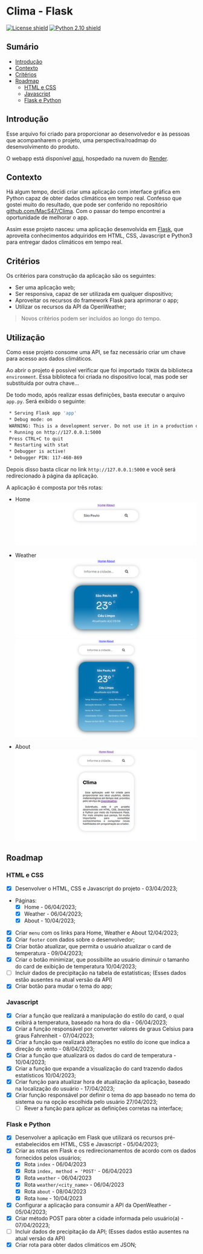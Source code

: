 # Clima - Flask

[![License shield](https://img.shields.io/badge/license-MIT-green?style=flat)](https://img.shields.io/)
[![Python 2.10 shield](https://img.shields.io/badge/python-v.310-blue?style=flat&logo)](https://img.shields.io/)

## Sumário

* [Introdução](#introdução)
* [Contexto](#contexto)
* [Critérios](#critérios)
* [Roadmap](#roadmap)
  * [HTML e CSS](#html-e-css)
  * [Javascript](#javascript)
  * [Flask e Python](#flask-e-python)

## Introdução

Esse arquivo foi criado para proporcionar ao desenvolvedor e às pessoas que acompanharem o projeto, uma perspectiva/roadmap do desenvolvimento do produto.

O webapp está disponível [aqui](https://clima-flask-openweather.onrender.com/), hospedado na nuvem do [Render](https://render.com/).

## Contexto

Há algum tempo, decidi criar uma aplicação com interface gráfica em Python capaz de obter dados climáticos em tempo real. Confesso que gostei muito do resultado, que pode ser conferido no repositório [github.com/MacS47/Clima](https://github.com/MacS47/Clima). Com o passar do tempo encontrei a oportunidade de melhorar o app.

Assim esse projeto nasceu: uma aplicação desenvolvida em [Flask](https://flask.palletsprojects.com/en/2.2.x/quickstart/), que aproveita conhecimentos adquiridos em HTML, CSS, Javascript e Python3 para entregar dados climáticos em tempo real.

## Critérios

Os critérios para construção da aplicação são os seguintes:

* Ser uma aplicação web;
* Ser responsiva, capaz de ser utilizada em qualquer dispositivo;
* Aproveitar os recursos do framework Flask para aprimorar o app;
* Utilizar os recursos da API da OpenWeather;

> Novos critérios podem ser incluídos ao longo do tempo.

## Utilização

Como esse projeto consome uma API, se faz necessário criar um chave para acesso aos dados climáticos.

Ao abrir o projeto é possível verificar que foi importado `TOKEN` da biblioteca `environment`. Essa biblioteca foi criada no dispositivo local, mas pode ser substituída por outra chave...

De todo modo, após realizar essas definições, basta executar o arquivo `app.py`. Será exibido o seguinte:

```bash
 * Serving Flask app 'app'
 * Debug mode: on
 WARNING: This is a development server. Do not use it in a production deployment. Use a production WSGI server instead.
 * Running on http://127.0.0.1:5000
 Press CTRL+C to quit
 * Restarting with stat
 * Debugger is active!
 * Debugger PIN: 117-460-869
```

Depois disso basta clicar no link `http://127.0.0.1:5000` e você será redirecionado à página da aplicação.

A aplicação é composta por três rotas:

* Home
![Captura de tela da página Home](./Screenshots/home.png)

* Weather
![Captura de tela da página Weather com os dados climáticos da cidade de São Paulo](./Screenshots/weather.png)
![Captura de tela da página Weather com o card principal expandido](./Screenshots/weather_expand.png)

* About
![Captura de tela da página About](./Screenshots/about.png)

## Roadmap

### **HTML e CSS**

* [x] Desenvolver o HTML, CSS e Javascript do projeto - 03/04/2023;
* Páginas:
  * [x] Home - 06/04/2023;
  * [x] Weather - 06/04/2023;
  * [x] About - 10/04/2023;
* [x] Criar `menu` com os links para Home, Weather e About 12/04/2023;
* [x] Criar `footer` com dados sobre o desenvolvedor;
* [x] Criar botão atualizar, que permita o usuário atualizar o card de temperatura - 09/04/2023;
* [x] Criar o botão minimizar, que possibilite ao usuário diminuir o tamanho do card de exibição de temperatura 10/04/2023;
* [ ] Incluir dados de precipitação na tabela de estatísticas; (Esses dados estão ausentes na atual versão da API)
* [x] Criar botão para mudar o tema do app;

### **Javascript**

* [x] Criar a função que realizará a manipulação do estilo do card, o qual exibirá a temperatura, baseado na hora do dia - 06/04/2023;
* [x] Criar a função responsável por converter valores de graus Celsius para graus Fahrenheit - 07/04/2023;
* [x] Criar a função que realizará alterações no estilo do ícone que indica a direção do vento - 08/04/2023;
* [x] Criar a função que atualizará os dados do card de temperatura - 10/04/2023;
* [x] Criar a função que expande a visualização do card trazendo dados estatísticos 10/04/2023;
* [x] Criar função para atualizar hora de atualização da aplicação, baseado na localização do usuário - 17/04/2023;
* [x] Criar função responsável por definir o tema do app baseado no tema do sistema ou na opção escolhida pelo usuário 27/04/2023;
  * [ ] Rever a função para aplicar as definições corretas na interface;

### **Flask e Python**

* [x] Desenvolver a aplicação em Flask que utilizará os recursos pré-estabelecidos em HTML, CSS e Javascript - 05/04/2023;
* [x] Criar as rotas em Flask e os redirecionamentos de acordo com os dados fornecidos pelos usuários;
  * [x] Rota `index` - 06/04/2023
  * [x] Rota `index, method = 'POST'` - 06/04/2023
  * [x] Rota `weather` - 06/04/2023
  * [x] Rota `weather/<city_name>` - 06/04/2023
  * [x] Rota `about` - 08/04/2023
  * [x] Rota `home` - 10/04/2023
* [x] Configurar a aplicação para consumir a API da OpenWeather - 05/04/2023;
* [x] Criar método POST para obter a cidade informada pelo usuário(a) - 07/04/20223;
* [ ] Incluir dados de precipitação da API; (Esses dados estão ausentes na atual versão da API)
* [X] Criar rota para obter dados climáticos em JSON;

